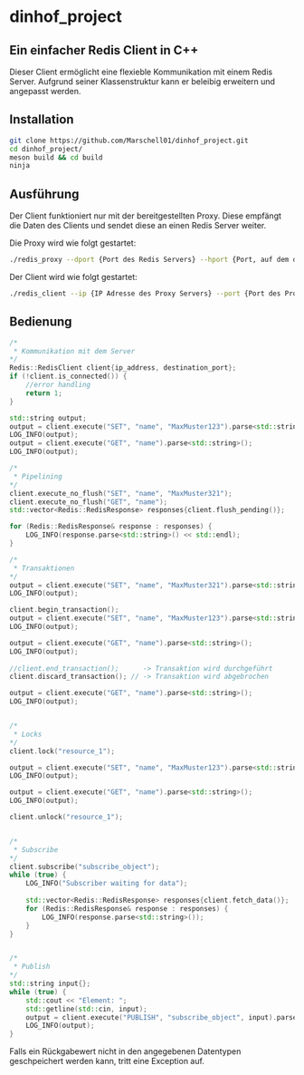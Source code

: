 # dinhof_project
## Ein einfacher Redis Client in C++

Dieser Client ermöglicht eine flexieble Kommunikation mit einem Redis Server.
Aufgrund seiner Klassenstruktur kann er beleibig erweitern und angepasst werden.


## Installation


```bash
git clone https://github.com/Marschell01/dinhof_project.git
cd dinhof_project/
meson build && cd build
ninja   
```

## Ausführung
Der Client funktioniert nur mit der bereitgestellten Proxy. Diese empfängt die Daten des Clients und sendet diese an einen Redis Server weiter.

Die Proxy wird wie folgt gestartet:
```bash
./redis_proxy --dport {Port des Redis Servers} --hport {Port, auf dem die Proxy nach einem Client lauschen soll}
```

Der Client wird wie folgt gestartet:
```bash
./redis_client --ip {IP Adresse des Proxy Servers} --port {Port des Proxy Servers}
```

## Bedienung

```cpp
/*
 * Kommunikation mit dem Server
*/
Redis::RedisClient client{ip_address, destination_port};
if (!client.is_connected()) {
    //error handling
    return 1;
}

std::string output;
output = client.execute("SET", "name", "MaxMuster123").parse<std::string>();
LOG_INFO(output);
output = client.execute("GET", "name").parse<std::string>();
LOG_INFO(output);

/*
 * Pipelining
*/
client.execute_no_flush("SET", "name", "MaxMuster321");
client.execute_no_flush("GET", "name");
std::vector<Redis::RedisResponse> responses{client.flush_pending()};

for (Redis::RedisResponse& response : responses) {
    LOG_INFO(response.parse<std::string>() << std::endl);
}

/*
 * Transaktionen
*/
output = client.execute("SET", "name", "MaxMuster321").parse<std::string>();
LOG_INFO(output);

client.begin_transaction();
output = client.execute("SET", "name", "MaxMuster123").parse<std::string>();
LOG_INFO(output);

output = client.execute("GET", "name").parse<std::string>();
LOG_INFO(output);
    
//client.end_transaction();      -> Transaktion wird durchgeführt
client.discard_transaction(); // -> Transaktion wird abgebrochen

output = client.execute("GET", "name").parse<std::string>();
LOG_INFO(output);


/*
 * Locks
*/
client.lock("resource_1");

output = client.execute("SET", "name", "MaxMuster123").parse<std::string>();
LOG_INFO(output);

output = client.execute("GET", "name").parse<std::string>();
LOG_INFO(output);

client.unlock("resource_1");


/*
 * Subscribe
*/
client.subscribe("subscribe_object");
while (true) {
    LOG_INFO("Subscriber waiting for data");
        
    std::vector<Redis::RedisResponse> responses{client.fetch_data()};
    for (Redis::RedisResponse& response : responses) {
        LOG_INFO(response.parse<std::string>());
    }
}


/*
 * Publish
*/
std::string input{};
while (true) {
    std::cout << "Element: ";
    std::getline(std::cin, input);
    output = client.execute("PUBLISH", "subscribe_object", input).parse<std::string>();
    LOG_INFO(output);
}
```
Falls ein Rückgabewert nicht in den angegebenen Datentypen geschpeichert werden kann, tritt eine Exception auf.

